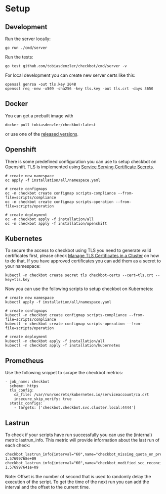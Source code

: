 # Setup

## Development

Run the server locally:

```
go run ./cmd/server
```

Run the tests:

```
go test github.com/tobiasdenzler/checkbot/cmd/server -v
```

For local development you can create new server certs like this:
```
openssl genrsa -out tls.key 2048
openssl req -new -x509 -sha256 -key tls.key -out tls.crt -days 3650
```

## Docker

You can get a prebuilt image with

```
docker pull tobiasdenzler/checkbot:latest
```

or use one of the [released versions](https://hub.docker.com/repository/docker/tobiasdenzler/checkbot/tags?page=1).

## Openshift

There is some predefined configuration you can use to setup checkbot on Openshift. TLS is implemented using [Service Serving Certificate Secrets](https://docs.openshift.com/container-platform/3.11/dev_guide/secrets.html#service-serving-certificate-secrets).

```
# create new namespace
oc apply -f installation/all/namespace.yaml

# create configmaps
oc -n checkbot create configmap scripts-compliance --from-file=scripts/compliance
oc -n checkbot create configmap scripts-operation --from-file=scripts/operation

# create deployment
oc -n checkbot apply -f installation/all
oc -n checkbot apply -f installation/openshift

```

## Kubernetes

To secure the access to checkbot using TLS you need to generate valid certificates first, please check [Manage TLS Certificates in a Cluster](https://kubernetes.io/docs/tasks/tls/managing-tls-in-a-cluster/) on how to do that. If you have approved certificates you can add them as a secret to your namespace:

```
kubectl -n checkbot create secret tls checkbot-certs --cert=tls.crt --key=tls.key
```

Now you can use the following scripts to setup checkbot on Kubernetes:

```
# create new namespace
kubectl apply -f installation/all/namespace.yaml

# create configmaps
kubectl -n checkbot create configmap scripts-compliance --from-file=scripts/compliance
kubectl -n checkbot create configmap scripts-operation --from-file=scripts/operation

# create deployment
kubectl -n checkbot apply -f installation/all
kubectl -n checkbot apply -f installation/kubernetes
```

## Prometheus

Use the following snippet to scrape the checkbot metrics:
```
- job_name: checkbot
  scheme: https
  tls_config:
    ca_file: /var/run/secrets/kubernetes.io/serviceaccount/ca.crt
    insecure_skip_verify: true
  static_configs:
    - targets: ['checkbot.checkbot.svc.cluster.local:4444']
```

## Lastrun

To check if your scripts have run successfully you can use the (internal) metric lastrun_info. This metric will provide information about the last run of each check:

```
checkbot_lastrun_info{interval="60",name="checkbot_missing_quota_on_project_total",offset="22",success="true",type="Gauge"} 1.57699768e+09
checkbot_lastrun_info{interval="60",name="checkbot_modified_scc_reconcile",offset="12",success="true",type="Gauge"} 1.576997641e+09
```

Note:  Offset is the number of second that is used to randomly delay the execution of the script. To get the time of the next run you can add the interval and the offset to the current time.
